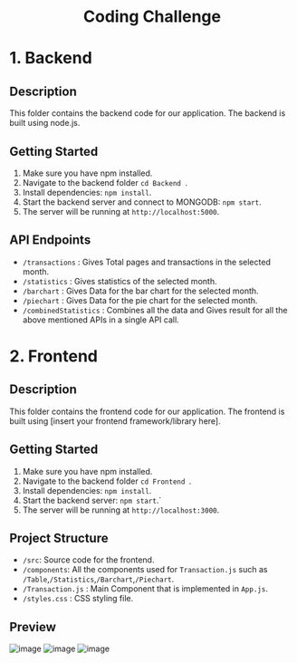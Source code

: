 <h1 align=center>Coding Challenge</h1>

# 1. Backend
## Description
This folder contains the backend code for our application. The backend is built using node.js.

## Getting Started
1. Make sure you have npm installed.
2. Navigate to the backend folder ```cd Backend ```.
3. Install dependencies: ```npm install```.
4. Start the backend server and connect to MONGODB: ```npm start```.
5. The server will be running at ``` http://localhost:5000 ```.

## API Endpoints
- ```/transactions``` : Gives Total pages and transactions in the selected month.
- ```/statistics``` : Gives statistics of the selected month.
- ```/barchart``` : Gives Data for the bar chart for the selected month.
- ```/piechart``` : Gives Data for the pie chart for the selected month.
- ```/combinedStatistics``` : Combines all the data and Gives result for all the above mentioned APIs in a single API call.

# 2. Frontend
## Description

This folder contains the frontend code for our application. The frontend is built using [insert your frontend framework/library here].

## Getting Started

1. Make sure you have npm installed.
2. Navigate to the backend folder ```cd Frontend ```.
3. Install dependencies: ```npm install```.
4. Start the backend server: ```npm start```.`
5. The server will be running at ``` http://localhost:3000 ```.

## Project Structure
- ```/src```: Source code for the frontend.
- ```/components```: All the components used for ```Transaction.js``` such as ```/Table```,```/Statistics```,```/Barchart```,```/Piechart```.
- ```/Transaction.js``` : Main Component that is implemented in ```App.js```.
- ```/styles.css``` : CSS styling file.

## Preview

![image](https://github.com/Parikshitdeore/coding-challenge/assets/113280255/ce757607-f651-41cf-99a4-8a7da046dc06)
![image](https://github.com/Parikshitdeore/coding-challenge/assets/113280255/656387c4-efb9-4e00-8c9b-c12166c63faa)
![image](https://github.com/Parikshitdeore/coding-challenge/assets/113280255/0eabcb6e-734a-4157-935a-c4b9f95d23b5)



